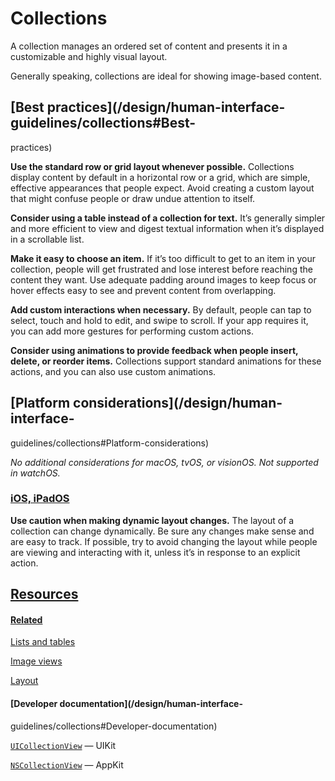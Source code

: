 # Collections

A collection manages an ordered set of content and presents it in a
customizable and highly visual layout.

Generally speaking, collections are ideal for showing image-based content.

## [Best practices](/design/human-interface-guidelines/collections#Best-
practices)

**Use the standard row or grid layout whenever possible.** Collections display
content by default in a horizontal row or a grid, which are simple, effective
appearances that people expect. Avoid creating a custom layout that might
confuse people or draw undue attention to itself.

**Consider using a table instead of a collection for text.** It’s generally
simpler and more efficient to view and digest textual information when it’s
displayed in a scrollable list.

**Make it easy to choose an item.** If it’s too difficult to get to an item in
your collection, people will get frustrated and lose interest before reaching
the content they want. Use adequate padding around images to keep focus or
hover effects easy to see and prevent content from overlapping.

**Add custom interactions when necessary.** By default, people can tap to
select, touch and hold to edit, and swipe to scroll. If your app requires it,
you can add more gestures for performing custom actions.

**Consider using animations to provide feedback when people insert, delete, or
reorder items.** Collections support standard animations for these actions,
and you can also use custom animations.

## [Platform considerations](/design/human-interface-
guidelines/collections#Platform-considerations)

 _No additional considerations for macOS, tvOS, or visionOS. Not supported in
watchOS._

### [iOS, iPadOS](/design/human-interface-guidelines/collections#iOS-iPadOS)

**Use caution when making dynamic layout changes.** The layout of a collection
can change dynamically. Be sure any changes make sense and are easy to track.
If possible, try to avoid changing the layout while people are viewing and
interacting with it, unless it’s in response to an explicit action.

## [Resources](/design/human-interface-guidelines/collections#Resources)

#### [Related](/design/human-interface-guidelines/collections#Related)

[Lists and tables](/design/human-interface-guidelines/lists-and-tables)

[Image views](/design/human-interface-guidelines/image-views)

[Layout](/design/human-interface-guidelines/layout)

#### [Developer documentation](/design/human-interface-
guidelines/collections#Developer-documentation)

[`UICollectionView`](/documentation/UIKit/UICollectionView) — UIKit

[`NSCollectionView`](/documentation/AppKit/NSCollectionView) — AppKit

